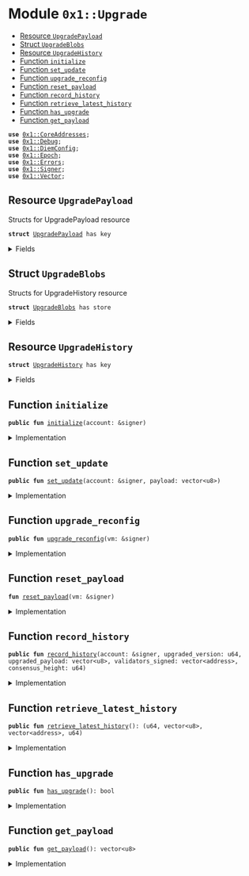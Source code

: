 
<a name="0x1_Upgrade"></a>

# Module `0x1::Upgrade`



-  [Resource `UpgradePayload`](#0x1_Upgrade_UpgradePayload)
-  [Struct `UpgradeBlobs`](#0x1_Upgrade_UpgradeBlobs)
-  [Resource `UpgradeHistory`](#0x1_Upgrade_UpgradeHistory)
-  [Function `initialize`](#0x1_Upgrade_initialize)
-  [Function `set_update`](#0x1_Upgrade_set_update)
-  [Function `upgrade_reconfig`](#0x1_Upgrade_upgrade_reconfig)
-  [Function `reset_payload`](#0x1_Upgrade_reset_payload)
-  [Function `record_history`](#0x1_Upgrade_record_history)
-  [Function `retrieve_latest_history`](#0x1_Upgrade_retrieve_latest_history)
-  [Function `has_upgrade`](#0x1_Upgrade_has_upgrade)
-  [Function `get_payload`](#0x1_Upgrade_get_payload)


<pre><code><b>use</b> <a href="CoreAddresses.md#0x1_CoreAddresses">0x1::CoreAddresses</a>;
<b>use</b> <a href="Debug.md#0x1_Debug">0x1::Debug</a>;
<b>use</b> <a href="DiemConfig.md#0x1_DiemConfig">0x1::DiemConfig</a>;
<b>use</b> <a href="Epoch.md#0x1_Epoch">0x1::Epoch</a>;
<b>use</b> <a href="../../../../../../move-stdlib/docs/Errors.md#0x1_Errors">0x1::Errors</a>;
<b>use</b> <a href="../../../../../../move-stdlib/docs/Signer.md#0x1_Signer">0x1::Signer</a>;
<b>use</b> <a href="../../../../../../move-stdlib/docs/Vector.md#0x1_Vector">0x1::Vector</a>;
</code></pre>



<a name="0x1_Upgrade_UpgradePayload"></a>

## Resource `UpgradePayload`

Structs for UpgradePayload resource


<pre><code><b>struct</b> <a href="Upgrade.md#0x1_Upgrade_UpgradePayload">UpgradePayload</a> has key
</code></pre>



<details>
<summary>Fields</summary>


<dl>
<dt>
<code>payload: vector&lt;u8&gt;</code>
</dt>
<dd>

</dd>
</dl>


</details>

<a name="0x1_Upgrade_UpgradeBlobs"></a>

## Struct `UpgradeBlobs`

Structs for UpgradeHistory resource


<pre><code><b>struct</b> <a href="Upgrade.md#0x1_Upgrade_UpgradeBlobs">UpgradeBlobs</a> has store
</code></pre>



<details>
<summary>Fields</summary>


<dl>
<dt>
<code>upgraded_version: u64</code>
</dt>
<dd>

</dd>
<dt>
<code>upgraded_payload: vector&lt;u8&gt;</code>
</dt>
<dd>

</dd>
<dt>
<code>validators_signed: vector&lt;address&gt;</code>
</dt>
<dd>

</dd>
<dt>
<code>consensus_height: u64</code>
</dt>
<dd>

</dd>
</dl>


</details>

<a name="0x1_Upgrade_UpgradeHistory"></a>

## Resource `UpgradeHistory`



<pre><code><b>struct</b> <a href="Upgrade.md#0x1_Upgrade_UpgradeHistory">UpgradeHistory</a> has key
</code></pre>



<details>
<summary>Fields</summary>


<dl>
<dt>
<code>records: vector&lt;<a href="Upgrade.md#0x1_Upgrade_UpgradeBlobs">Upgrade::UpgradeBlobs</a>&gt;</code>
</dt>
<dd>

</dd>
</dl>


</details>

<a name="0x1_Upgrade_initialize"></a>

## Function `initialize`



<pre><code><b>public</b> <b>fun</b> <a href="Upgrade.md#0x1_Upgrade_initialize">initialize</a>(account: &signer)
</code></pre>



<details>
<summary>Implementation</summary>


<pre><code><b>public</b> <b>fun</b> <a href="Upgrade.md#0x1_Upgrade_initialize">initialize</a>(account: &signer) {
    <b>assert</b>(<a href="../../../../../../move-stdlib/docs/Signer.md#0x1_Signer_address_of">Signer::address_of</a>(account) == <a href="CoreAddresses.md#0x1_CoreAddresses_DIEM_ROOT_ADDRESS">CoreAddresses::DIEM_ROOT_ADDRESS</a>(), <a href="../../../../../../move-stdlib/docs/Errors.md#0x1_Errors_requires_role">Errors::requires_role</a>(210001));
    move_to(account, <a href="Upgrade.md#0x1_Upgrade_UpgradePayload">UpgradePayload</a>{payload: x""});
    move_to(account, <a href="Upgrade.md#0x1_Upgrade_UpgradeHistory">UpgradeHistory</a>{
        records: <a href="../../../../../../move-stdlib/docs/Vector.md#0x1_Vector_empty">Vector::empty</a>&lt;<a href="Upgrade.md#0x1_Upgrade_UpgradeBlobs">UpgradeBlobs</a>&gt;()},
    );
}
</code></pre>



</details>

<a name="0x1_Upgrade_set_update"></a>

## Function `set_update`



<pre><code><b>public</b> <b>fun</b> <a href="Upgrade.md#0x1_Upgrade_set_update">set_update</a>(account: &signer, payload: vector&lt;u8&gt;)
</code></pre>



<details>
<summary>Implementation</summary>


<pre><code><b>public</b> <b>fun</b> <a href="Upgrade.md#0x1_Upgrade_set_update">set_update</a>(account: &signer, payload: vector&lt;u8&gt;) <b>acquires</b> <a href="Upgrade.md#0x1_Upgrade_UpgradePayload">UpgradePayload</a> {
    <b>assert</b>(<a href="../../../../../../move-stdlib/docs/Signer.md#0x1_Signer_address_of">Signer::address_of</a>(account) == <a href="CoreAddresses.md#0x1_CoreAddresses_DIEM_ROOT_ADDRESS">CoreAddresses::DIEM_ROOT_ADDRESS</a>(), <a href="../../../../../../move-stdlib/docs/Errors.md#0x1_Errors_requires_role">Errors::requires_role</a>(210002));
    <b>assert</b>(<b>exists</b>&lt;<a href="Upgrade.md#0x1_Upgrade_UpgradePayload">UpgradePayload</a>&gt;(<a href="CoreAddresses.md#0x1_CoreAddresses_DIEM_ROOT_ADDRESS">CoreAddresses::DIEM_ROOT_ADDRESS</a>()), <a href="../../../../../../move-stdlib/docs/Errors.md#0x1_Errors_not_published">Errors::not_published</a>(210002));
    <b>let</b> temp = borrow_global_mut&lt;<a href="Upgrade.md#0x1_Upgrade_UpgradePayload">UpgradePayload</a>&gt;(<a href="CoreAddresses.md#0x1_CoreAddresses_DIEM_ROOT_ADDRESS">CoreAddresses::DIEM_ROOT_ADDRESS</a>());
    temp.payload = payload;
}
</code></pre>



</details>

<a name="0x1_Upgrade_upgrade_reconfig"></a>

## Function `upgrade_reconfig`



<pre><code><b>public</b> <b>fun</b> <a href="Upgrade.md#0x1_Upgrade_upgrade_reconfig">upgrade_reconfig</a>(vm: &signer)
</code></pre>



<details>
<summary>Implementation</summary>


<pre><code><b>public</b> <b>fun</b> <a href="Upgrade.md#0x1_Upgrade_upgrade_reconfig">upgrade_reconfig</a>(vm: &signer) <b>acquires</b> <a href="Upgrade.md#0x1_Upgrade_UpgradePayload">UpgradePayload</a> {
  print(&1111111);
    <a href="CoreAddresses.md#0x1_CoreAddresses_assert_vm">CoreAddresses::assert_vm</a>(vm);
    <a href="Upgrade.md#0x1_Upgrade_reset_payload">reset_payload</a>(vm);
    <b>let</b> new_epoch_height = <a href="Epoch.md#0x1_Epoch_get_timer_height_start">Epoch::get_timer_height_start</a>(vm) + 2; // This is janky, but there's no other way <b>to</b> get the current block height, unless the prologue gives it <b>to</b> us. The upgrade reconfigure happens on round 2, so we'll increment the new start by 2 from previous.
    <a href="Epoch.md#0x1_Epoch_reset_timer">Epoch::reset_timer</a>(vm, new_epoch_height);

    // TODO: check <b>if</b> this has any impact.
    // Update <b>global</b> time by 1 <b>to</b> escape the timestamps check (for deduplication) of DiemConfig::reconfig_
    // that check prevents offline writsets from being written during emergency offline recovery.
    // <b>let</b> timenow = <a href="DiemTimestamp.md#0x1_DiemTimestamp_now_microseconds">DiemTimestamp::now_microseconds</a>() + 100;
    // <b>use</b> any address <b>except</b> for 0x0 for updating.
    // <a href="DiemTimestamp.md#0x1_DiemTimestamp_update_global_time">DiemTimestamp::update_global_time</a>(vm, @0x6, timenow);
    <a href="DiemConfig.md#0x1_DiemConfig_upgrade_reconfig">DiemConfig::upgrade_reconfig</a>(vm);

}
</code></pre>



</details>

<a name="0x1_Upgrade_reset_payload"></a>

## Function `reset_payload`



<pre><code><b>fun</b> <a href="Upgrade.md#0x1_Upgrade_reset_payload">reset_payload</a>(vm: &signer)
</code></pre>



<details>
<summary>Implementation</summary>


<pre><code><b>fun</b> <a href="Upgrade.md#0x1_Upgrade_reset_payload">reset_payload</a>(vm: &signer) <b>acquires</b> <a href="Upgrade.md#0x1_Upgrade_UpgradePayload">UpgradePayload</a> {
    <a href="CoreAddresses.md#0x1_CoreAddresses_assert_vm">CoreAddresses::assert_vm</a>(vm);
    <b>assert</b>(<b>exists</b>&lt;<a href="Upgrade.md#0x1_Upgrade_UpgradePayload">UpgradePayload</a>&gt;(<a href="CoreAddresses.md#0x1_CoreAddresses_DIEM_ROOT_ADDRESS">CoreAddresses::DIEM_ROOT_ADDRESS</a>()), <a href="../../../../../../move-stdlib/docs/Errors.md#0x1_Errors_not_published">Errors::not_published</a>(210003));
    <b>let</b> temp = borrow_global_mut&lt;<a href="Upgrade.md#0x1_Upgrade_UpgradePayload">UpgradePayload</a>&gt;(<a href="CoreAddresses.md#0x1_CoreAddresses_DIEM_ROOT_ADDRESS">CoreAddresses::DIEM_ROOT_ADDRESS</a>());
    temp.payload = <a href="../../../../../../move-stdlib/docs/Vector.md#0x1_Vector_empty">Vector::empty</a>&lt;u8&gt;();
}
</code></pre>



</details>

<a name="0x1_Upgrade_record_history"></a>

## Function `record_history`



<pre><code><b>public</b> <b>fun</b> <a href="Upgrade.md#0x1_Upgrade_record_history">record_history</a>(account: &signer, upgraded_version: u64, upgraded_payload: vector&lt;u8&gt;, validators_signed: vector&lt;address&gt;, consensus_height: u64)
</code></pre>



<details>
<summary>Implementation</summary>


<pre><code><b>public</b> <b>fun</b> <a href="Upgrade.md#0x1_Upgrade_record_history">record_history</a>(
    account: &signer,
    upgraded_version: u64,
    upgraded_payload: vector&lt;u8&gt;,
    validators_signed: vector&lt;address&gt;,
    consensus_height: u64,
) <b>acquires</b> <a href="Upgrade.md#0x1_Upgrade_UpgradeHistory">UpgradeHistory</a> {
    <b>assert</b>(<a href="../../../../../../move-stdlib/docs/Signer.md#0x1_Signer_address_of">Signer::address_of</a>(account) == <a href="CoreAddresses.md#0x1_CoreAddresses_DIEM_ROOT_ADDRESS">CoreAddresses::DIEM_ROOT_ADDRESS</a>(), <a href="../../../../../../move-stdlib/docs/Errors.md#0x1_Errors_requires_role">Errors::requires_role</a>(210004));
    <b>let</b> new_record = <a href="Upgrade.md#0x1_Upgrade_UpgradeBlobs">UpgradeBlobs</a> {
        upgraded_version: upgraded_version,
        upgraded_payload: upgraded_payload,
        validators_signed: validators_signed,
        consensus_height: consensus_height,
    };
    <b>let</b> history = borrow_global_mut&lt;<a href="Upgrade.md#0x1_Upgrade_UpgradeHistory">UpgradeHistory</a>&gt;(<a href="CoreAddresses.md#0x1_CoreAddresses_DIEM_ROOT_ADDRESS">CoreAddresses::DIEM_ROOT_ADDRESS</a>());
    <a href="../../../../../../move-stdlib/docs/Vector.md#0x1_Vector_push_back">Vector::push_back</a>(&<b>mut</b> history.records, new_record);
}
</code></pre>



</details>

<a name="0x1_Upgrade_retrieve_latest_history"></a>

## Function `retrieve_latest_history`



<pre><code><b>public</b> <b>fun</b> <a href="Upgrade.md#0x1_Upgrade_retrieve_latest_history">retrieve_latest_history</a>(): (u64, vector&lt;u8&gt;, vector&lt;address&gt;, u64)
</code></pre>



<details>
<summary>Implementation</summary>


<pre><code><b>public</b> <b>fun</b> <a href="Upgrade.md#0x1_Upgrade_retrieve_latest_history">retrieve_latest_history</a>(): (u64, vector&lt;u8&gt;, vector&lt;address&gt;, u64) <b>acquires</b> <a href="Upgrade.md#0x1_Upgrade_UpgradeHistory">UpgradeHistory</a> {
    <b>let</b> history = borrow_global&lt;<a href="Upgrade.md#0x1_Upgrade_UpgradeHistory">UpgradeHistory</a>&gt;(<a href="CoreAddresses.md#0x1_CoreAddresses_DIEM_ROOT_ADDRESS">CoreAddresses::DIEM_ROOT_ADDRESS</a>());
    <b>let</b> len = <a href="../../../../../../move-stdlib/docs/Vector.md#0x1_Vector_length">Vector::length</a>&lt;<a href="Upgrade.md#0x1_Upgrade_UpgradeBlobs">UpgradeBlobs</a>&gt;(&history.records);
    <b>if</b> (len == 0) {
        <b>return</b> (0, <a href="../../../../../../move-stdlib/docs/Vector.md#0x1_Vector_empty">Vector::empty</a>&lt;u8&gt;(), <a href="../../../../../../move-stdlib/docs/Vector.md#0x1_Vector_empty">Vector::empty</a>&lt;address&gt;(), 0)
    };
    <b>let</b> entry = <a href="../../../../../../move-stdlib/docs/Vector.md#0x1_Vector_borrow">Vector::borrow</a>&lt;<a href="Upgrade.md#0x1_Upgrade_UpgradeBlobs">UpgradeBlobs</a>&gt;(&history.records, len-1);
    (entry.upgraded_version, *&entry.upgraded_payload, *&entry.validators_signed, entry.consensus_height)
}
</code></pre>



</details>

<a name="0x1_Upgrade_has_upgrade"></a>

## Function `has_upgrade`



<pre><code><b>public</b> <b>fun</b> <a href="Upgrade.md#0x1_Upgrade_has_upgrade">has_upgrade</a>(): bool
</code></pre>



<details>
<summary>Implementation</summary>


<pre><code><b>public</b> <b>fun</b> <a href="Upgrade.md#0x1_Upgrade_has_upgrade">has_upgrade</a>(): bool <b>acquires</b> <a href="Upgrade.md#0x1_Upgrade_UpgradePayload">UpgradePayload</a> {
    <b>assert</b>(<b>exists</b>&lt;<a href="Upgrade.md#0x1_Upgrade_UpgradePayload">UpgradePayload</a>&gt;(<a href="CoreAddresses.md#0x1_CoreAddresses_DIEM_ROOT_ADDRESS">CoreAddresses::DIEM_ROOT_ADDRESS</a>()), <a href="../../../../../../move-stdlib/docs/Errors.md#0x1_Errors_requires_role">Errors::requires_role</a>(210005));
    !<a href="../../../../../../move-stdlib/docs/Vector.md#0x1_Vector_is_empty">Vector::is_empty</a>(&borrow_global&lt;<a href="Upgrade.md#0x1_Upgrade_UpgradePayload">UpgradePayload</a>&gt;(<a href="CoreAddresses.md#0x1_CoreAddresses_DIEM_ROOT_ADDRESS">CoreAddresses::DIEM_ROOT_ADDRESS</a>()).payload)
}
</code></pre>



</details>

<a name="0x1_Upgrade_get_payload"></a>

## Function `get_payload`



<pre><code><b>public</b> <b>fun</b> <a href="Upgrade.md#0x1_Upgrade_get_payload">get_payload</a>(): vector&lt;u8&gt;
</code></pre>



<details>
<summary>Implementation</summary>


<pre><code><b>public</b> <b>fun</b> <a href="Upgrade.md#0x1_Upgrade_get_payload">get_payload</a>(): vector&lt;u8&gt; <b>acquires</b> <a href="Upgrade.md#0x1_Upgrade_UpgradePayload">UpgradePayload</a> {
    <b>assert</b>(<b>exists</b>&lt;<a href="Upgrade.md#0x1_Upgrade_UpgradePayload">UpgradePayload</a>&gt;(<a href="CoreAddresses.md#0x1_CoreAddresses_DIEM_ROOT_ADDRESS">CoreAddresses::DIEM_ROOT_ADDRESS</a>()), <a href="../../../../../../move-stdlib/docs/Errors.md#0x1_Errors_requires_role">Errors::requires_role</a>(210006));
    *&borrow_global&lt;<a href="Upgrade.md#0x1_Upgrade_UpgradePayload">UpgradePayload</a>&gt;(<a href="CoreAddresses.md#0x1_CoreAddresses_DIEM_ROOT_ADDRESS">CoreAddresses::DIEM_ROOT_ADDRESS</a>()).payload
}
</code></pre>



</details>


[//]: # ("File containing references which can be used from documentation")
[ACCESS_CONTROL]: https://github.com/diem/dip/blob/main/dips/dip-2.md
[ROLE]: https://github.com/diem/dip/blob/main/dips/dip-2.md#roles
[PERMISSION]: https://github.com/diem/dip/blob/main/dips/dip-2.md#permissions
